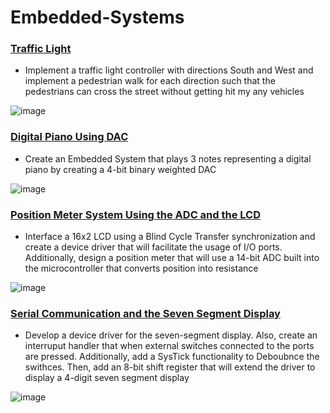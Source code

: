 # Embedded-Systems
### [Traffic Light](https://github.com/shashwatpatel/Embedded-Systems/tree/main/Traffic%20Light%20Controller)
- Implement a traffic light controller with directions South and West and implement a pedestrian walk for each direction such that the pedestrians can cross the street without getting hit my any vehicles 

![image](https://user-images.githubusercontent.com/35824714/139943704-02412b2b-8bdb-4300-83c8-63a71effd8b0.png)

### [Digital Piano Using DAC](https://github.com/shashwatpatel/Embedded-Systems/tree/main/Digital%20Piano%20Using%20DAC)
- Create an Embedded System that plays 3 notes representing a digital piano by creating a 4-bit binary weighted DAC

![image](https://user-images.githubusercontent.com/35824714/139944182-5e62e5c9-4d02-45ac-a146-76e1af23eb4c.png)

### [Position Meter System Using the ADC and the LCD](https://github.com/shashwatpatel/Embedded-Systems/tree/main/Position%20Meter%20System%20Using%20the%20ADC%20and%20LCD)
- Interface a 16x2 LCD using a Blind Cycle Transfer synchronization and create a device driver that will facilitate the usage of I/O ports. Additionally, design a position meter that will use a 14-bit ADC built into the microcontroller that converts position into resistance

![image](https://user-images.githubusercontent.com/35824714/139945321-d0eba8b5-fc6d-4a01-86c7-ab7d8e658b45.png)

### [Serial Communication and the Seven Segment Display](https://github.com/shashwatpatel/Embedded-Systems/tree/main/Serial%20Communication%20and%20the%20Seven%20Segment%20Display)
- Develop a device driver for the seven-segment display. Also, create an interruput handler that when external switches connected to the ports are pressed. Additionally, add a SysTick functionality to Deboubnce the swithces. Then, add an 8-bit shift register that will extend the driver to display a 4-digit seven segment display 

![image](https://user-images.githubusercontent.com/35824714/139946202-0ae071f2-62fb-4b83-bf86-8174dac25aa5.png)
